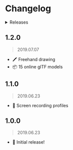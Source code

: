 # Changelog

<details><summary>Releases</summary>

<!-- MarkdownTOC -->

- [1.2.0](#120)
- [1.1.0](#110)
- [1.0.0](#100)

<!-- /MarkdownTOC -->
</details>

## 1.2.0
> 2019.07.07

- 🖍️ Freehand drawing
- 📦 15 online glTF models

## 1.1.0
> 2019.06.23

- 🎨 Screen recording profiles

## 1.0.0
> 2019.06.23

- 🎺 Initial release!
